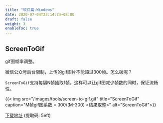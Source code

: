 ```yaml
---
title: "软件篇-Windows"
date: 2020-07-04T23:14:24+08:00
draft: false
weight: 3
enableToc: true
---
```


## ScreenToGif

gif图帧率调整。

微信公众号后台限制，上传的gif图片不能超过300帧。怎么破呢？

`ScreenToGif`支持每隔N帧抽取1帧，这样可以让gif图减少帧数的同时，保证流畅性。

{{< img src="/images/tools/screen-to-gif.gif" title="ScreenToGif" caption="M帧gif图系数 = 300/(M-300) <结果取整>" alt="ScreenToGif">}}

[下载地址](https://pan.baidu.com/s/1yWJ0b9SdFTzOMlfK5sulmg) (提取码: 5eft)

